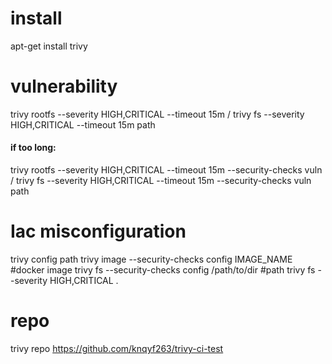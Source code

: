 # install 

apt-get install trivy

# vulnerability

trivy rootfs --severity HIGH,CRITICAL --timeout 15m /
trivy fs --severity HIGH,CRITICAL --timeout 15m path

#### if too long:
trivy rootfs --severity HIGH,CRITICAL --timeout 15m --security-checks vuln /
trivy fs --severity HIGH,CRITICAL --timeout 15m --security-checks vuln path


# Iac misconfiguration 

trivy config path
trivy image --security-checks config IMAGE_NAME #docker image
trivy fs --security-checks config /path/to/dir #path
trivy fs --severity HIGH,CRITICAL . 

# repo 

trivy repo https://github.com/knqyf263/trivy-ci-test